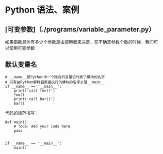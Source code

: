 # Python 语法、案例

## [可变参数]（./programs/variable_parameter.py）

如果函数具体有多少个参数是由调用者来决定，在不确定参数个数的时候，我们可以使用可变参数

## 默认变量名

    # __name__是Python中一个隐含的变量它代表了模块的名字
    # 只有被Python解释器直接执行的模块的名字才是__main__
    if __name__ == '__main__':
        print('call foo()')
        foo()
        print('call bar()')
        bar()

代码的规范书写：

    def main():
        # Todo: Add your code here
        pass


    if __name__ == '__main__':
        main()